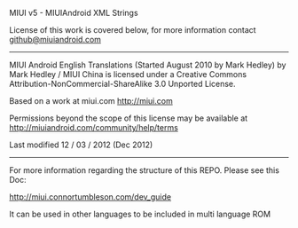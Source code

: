 MIUI v5 - MIUIAndroid XML Strings


License of this work is covered below, for more information contact github@miuiandroid.com

---------------------------------------------------------------------------------------------

MIUI Android English Translations (Started August 2010 by Mark Hedley) by Mark Hedley / MIUI China is 
licensed under a Creative Commons Attribution-NonCommercial-ShareAlike 3.0 Unported License.

Based on a work at miui.com http://miui.com

Permissions beyond the scope of this license may be available at http://miuiandroid.com/community/help/terms

Last modified 12 / 03 / 2012 (Dec 2012)


---------------------------------------------------------------------------------------------

For more information regarding the structure of this REPO. Please see this Doc: 

http://miui.connortumbleson.com/dev_guide

It can be used in other languages to be included in multi language ROM

